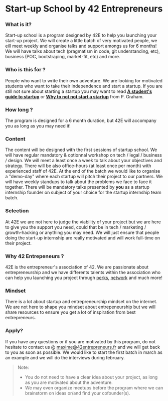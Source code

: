 # Start-up School by 42 Entrepreneurs

### What is it?
Start-up school is a program designed by 42E to help you launching your start-up project. We will create a little batch of very motivated people, we eill meet weekly and organise talks and support amongs us for 6 months! We will have talks about tech (pragmatism in code, git understanding, etc), business (POC, bootstraping, market-fit, etc) and more.

### Who is this for ?
People who want to write their own adventure. We are looking for motivated students who want to take their independence and start a startup. If you are still not sure about starting a startup you may want to read [**A student's guide to startup**](http://www.paulgraham.com/mit.html) or [**Why to not not start a startup**](http://www.paulgraham.com/notnot.html) from P. Graham. 

### How long ?
The program is designed for a 6 month duration, but 42E will accompany you as long as you may need it!

### Content
The content will be designed with the first sessions of startup school. We will have regular mandatory & optionnal workshop on tech / legal / business / design.
We will meet a least once a week to talk about your objectives and strategy. 
There will be also office-hours (at least once per month) with experienced staff of 42E.
At the end of the batch we would like to organise a "demo-day" where each startup will pitch their project to our partners.
We will have weekly standups to talk about the problems we face to face it together.
There will be mandatory talks presented by __you__ as a startup internship founder on subject of your choice for the startup internship team batch.

### Selection
At 42E we are not here to judge the viability of your project but we are here to give you the support you need, could that be in tech / marketing / growth-hacking or anything you may need. We will just ensure that people doing the start-up internship are really motivated and will work full-time on their project.

### Why 42 Entrepeneurs ?
42E is the entrepreneur's association of 42. We are passionate about entrepreneurship and we have differents talents within the association who can help you launching you project through [perks](https://42entrepreneurs.com/perks), [network](https://42entrepreneurs.com/startups) and much more! 

### Mindset
There is a lot about startup and entrepreneurship mindset on the internet. We are not here to shape you mindset about entrepeneurship but we will share resources to ensure you get a lot of inspiration from best entrepreneurs.

### Apply?
If you have any questions or if you are motivated by this program, do not hesitate to contact us @ maxime@42entrepreneurs.fr and we will get back to you as soon as possible. We would like to start the first batch in march as an example and we will do the interviews during february.

> Note:
> - You do not need to have a clear idea about your project, as long as you are motivated about the adventure. 
> - We may even organize meetups before the program where we can brainstorm on ideas or/and find your cofounder(s).
